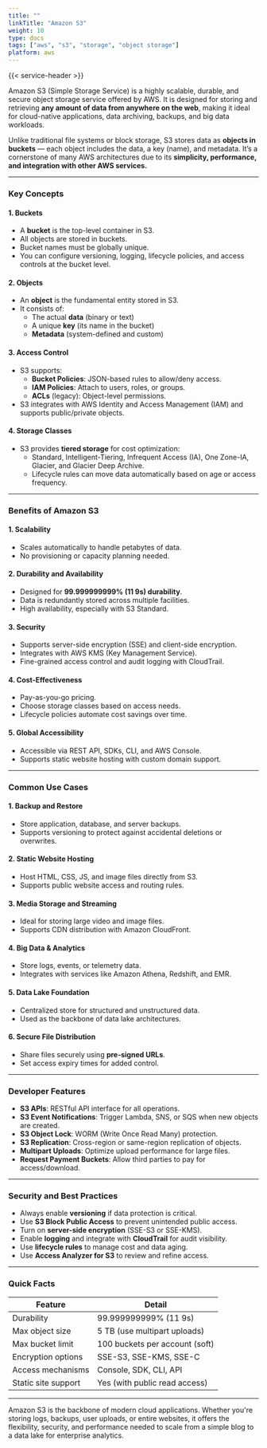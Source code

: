 ```yaml
---
title: ""
linkTitle: "Amazon S3"
weight: 10
type: docs
tags: ["aws", "s3", "storage", "object storage"]
platform: aws
---
```


{{< service-header >}}

Amazon S3 (Simple Storage Service) is a highly scalable, durable, and secure object storage service offered by AWS. It is designed for storing and retrieving **any amount of data from anywhere on the web**, making it ideal for cloud-native applications, data archiving, backups, and big data workloads.

Unlike traditional file systems or block storage, S3 stores data as **objects in buckets** — each object includes the data, a key (name), and metadata. It’s a cornerstone of many AWS architectures due to its **simplicity, performance, and integration with other AWS services.**

---

### Key Concepts

#### 1. Buckets

- A **bucket** is the top-level container in S3.
- All objects are stored in buckets.
- Bucket names must be globally unique.
- You can configure versioning, logging, lifecycle policies, and access controls at the bucket level.

#### 2. Objects

- An **object** is the fundamental entity stored in S3.
- It consists of:
  - The actual **data** (binary or text)
  - A unique **key** (its name in the bucket)
  - **Metadata** (system-defined and custom)

#### 3. Access Control

- S3 supports:
  - **Bucket Policies**: JSON-based rules to allow/deny access.
  - **IAM Policies**: Attach to users, roles, or groups.
  - **ACLs** (legacy): Object-level permissions.
- S3 integrates with AWS Identity and Access Management (IAM) and supports public/private objects.

#### 4. Storage Classes

- S3 provides **tiered storage** for cost optimization:
  - Standard, Intelligent-Tiering, Infrequent Access (IA), One Zone-IA, Glacier, and Glacier Deep Archive.
  - Lifecycle rules can move data automatically based on age or access frequency.

---

### Benefits of Amazon S3

#### 1. Scalability

- Scales automatically to handle petabytes of data.
- No provisioning or capacity planning needed.

#### 2. Durability and Availability

- Designed for **99.999999999% (11 9s) durability**.
- Data is redundantly stored across multiple facilities.
- High availability, especially with S3 Standard.

#### 3. Security

- Supports server-side encryption (SSE) and client-side encryption.
- Integrates with AWS KMS (Key Management Service).
- Fine-grained access control and audit logging with CloudTrail.

#### 4. Cost-Effectiveness

- Pay-as-you-go pricing.
- Choose storage classes based on access needs.
- Lifecycle policies automate cost savings over time.

#### 5. Global Accessibility

- Accessible via REST API, SDKs, CLI, and AWS Console.
- Supports static website hosting with custom domain support.

---

### Common Use Cases

#### 1. Backup and Restore

- Store application, database, and server backups.
- Supports versioning to protect against accidental deletions or overwrites.

#### 2. Static Website Hosting

- Host HTML, CSS, JS, and image files directly from S3.
- Supports public website access and routing rules.

#### 3. Media Storage and Streaming

- Ideal for storing large video and image files.
- Supports CDN distribution with Amazon CloudFront.

#### 4. Big Data & Analytics

- Store logs, events, or telemetry data.
- Integrates with services like Amazon Athena, Redshift, and EMR.

#### 5. Data Lake Foundation

- Centralized store for structured and unstructured data.
- Used as the backbone of data lake architectures.

#### 6. Secure File Distribution

- Share files securely using **pre-signed URLs**.
- Set access expiry times for added control.

---

### Developer Features

- **S3 APIs**: RESTful API interface for all operations.
- **S3 Event Notifications**: Trigger Lambda, SNS, or SQS when new objects are created.
- **S3 Object Lock**: WORM (Write Once Read Many) protection.
- **S3 Replication**: Cross-region or same-region replication of objects.
- **Multipart Uploads**: Optimize upload performance for large files.
- **Request Payment Buckets**: Allow third parties to pay for access/download.

---

### Security and Best Practices

- Always enable **versioning** if data protection is critical.
- Use **S3 Block Public Access** to prevent unintended public access.
- Turn on **server-side encryption** (SSE-S3 or SSE-KMS).
- Enable **logging** and integrate with **CloudTrail** for audit visibility.
- Use **lifecycle rules** to manage cost and data aging.
- Use **Access Analyzer for S3** to review and refine access.

---

### Quick Facts

| Feature             | Detail                         |
| ------------------- | ------------------------------ |
| Durability          | 99.999999999% (11 9s)          |
| Max object size     | 5 TB (use multipart uploads)   |
| Max bucket limit    | 100 buckets per account (soft) |
| Encryption options  | SSE-S3, SSE-KMS, SSE-C         |
| Access mechanisms   | Console, SDK, CLI, API         |
| Static site support | Yes (with public read access)  |

---

Amazon S3 is the backbone of modern cloud applications. Whether you're storing logs, backups, user uploads, or entire websites, it offers the flexibility, security, and performance needed to scale from a simple blog to a data lake for enterprise analytics.

<!-- {{< render-blogs >}} -->
